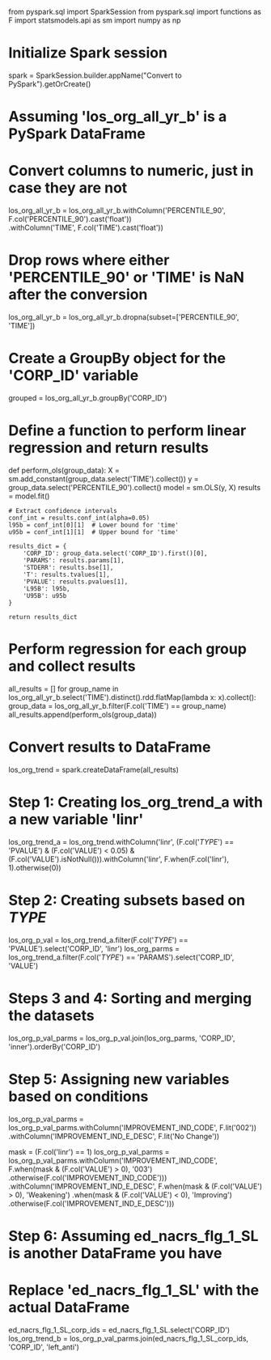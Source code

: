 from pyspark.sql import SparkSession
from pyspark.sql import functions as F
import statsmodels.api as sm
import numpy as np

# Initialize Spark session
spark = SparkSession.builder.appName("Convert to PySpark").getOrCreate()

# Assuming 'los_org_all_yr_b' is a PySpark DataFrame
# Convert columns to numeric, just in case they are not
los_org_all_yr_b = los_org_all_yr_b.withColumn('PERCENTILE_90', F.col('PERCENTILE_90').cast('float')) \
                                   .withColumn('TIME', F.col('TIME').cast('float'))

# Drop rows where either 'PERCENTILE_90' or 'TIME' is NaN after the conversion
los_org_all_yr_b = los_org_all_yr_b.dropna(subset=['PERCENTILE_90', 'TIME'])

# Create a GroupBy object for the 'CORP_ID' variable
grouped = los_org_all_yr_b.groupBy('CORP_ID')

# Define a function to perform linear regression and return results
def perform_ols(group_data):
    X = sm.add_constant(group_data.select('TIME').collect())
    y = group_data.select('PERCENTILE_90').collect()
    model = sm.OLS(y, X)
    results = model.fit()
    
    # Extract confidence intervals
    conf_int = results.conf_int(alpha=0.05)
    l95b = conf_int[0][1]  # Lower bound for 'time'
    u95b = conf_int[1][1]  # Upper bound for 'time'

    results_dict = {
        'CORP_ID': group_data.select('CORP_ID').first()[0],
        'PARAMS': results.params[1],
        'STDERR': results.bse[1],
        'T': results.tvalues[1],
        'PVALUE': results.pvalues[1],
        'L95B': l95b,
        'U95B': u95b
    }

    return results_dict

# Perform regression for each group and collect results
all_results = []
for group_name in los_org_all_yr_b.select('TIME').distinct().rdd.flatMap(lambda x: x).collect():
    group_data = los_org_all_yr_b.filter(F.col('TIME') == group_name)
    all_results.append(perform_ols(group_data))

# Convert results to DataFrame
los_org_trend = spark.createDataFrame(all_results)

# Step 1: Creating los_org_trend_a with a new variable 'linr'
los_org_trend_a = los_org_trend.withColumn('linr', 
                                           (F.col('_TYPE_') == 'PVALUE') & 
                                           (F.col('VALUE') < 0.05) & 
                                           (F.col('VALUE').isNotNull())).withColumn('linr', F.when(F.col('linr'), 1).otherwise(0))

# Step 2: Creating subsets based on _TYPE_
los_org_p_val = los_org_trend_a.filter(F.col('_TYPE_') == 'PVALUE').select('CORP_ID', 'linr')
los_org_parms = los_org_trend_a.filter(F.col('_TYPE_') == 'PARAMS').select('CORP_ID', 'VALUE')

# Steps 3 and 4: Sorting and merging the datasets
los_org_p_val_parms = los_org_p_val.join(los_org_parms, 'CORP_ID', 'inner').orderBy('CORP_ID')

# Step 5: Assigning new variables based on conditions
los_org_p_val_parms = los_org_p_val_parms.withColumn('IMPROVEMENT_IND_CODE', F.lit('002')) \
                                         .withColumn('IMPROVEMENT_IND_E_DESC', F.lit('No Change'))

mask = (F.col('linr') == 1)
los_org_p_val_parms = los_org_p_val_parms.withColumn('IMPROVEMENT_IND_CODE', 
                                                     F.when(mask & (F.col('VALUE') > 0), '003')
                                                     .otherwise(F.col('IMPROVEMENT_IND_CODE'))) \
                                         .withColumn('IMPROVEMENT_IND_E_DESC', 
                                                     F.when(mask & (F.col('VALUE') > 0), 'Weakening')
                                                     .when(mask & (F.col('VALUE') < 0), 'Improving')
                                                     .otherwise(F.col('IMPROVEMENT_IND_E_DESC')))

# Step 6: Assuming ed_nacrs_flg_1_SL is another DataFrame you have
# Replace 'ed_nacrs_flg_1_SL' with the actual DataFrame
ed_nacrs_flg_1_SL_corp_ids = ed_nacrs_flg_1_SL.select('CORP_ID')
los_org_trend_b = los_org_p_val_parms.join(ed_nacrs_flg_1_SL_corp_ids, 'CORP_ID', 'left_anti')
